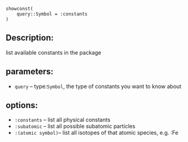 ```
showconst(
    query::Symbol = :constants
)
```

## Description:

list available constants in the package

## parameters:

  * `query`     – type:`Symbol`, the type of constants you want to know about

## options:

  * `:constants`      – list all physical constants
  * `:subatomic`      – list all possible subatomic particles
  * `:(atomic symbol)`– list all isotopes of that atomic species, e.g. :Fe
